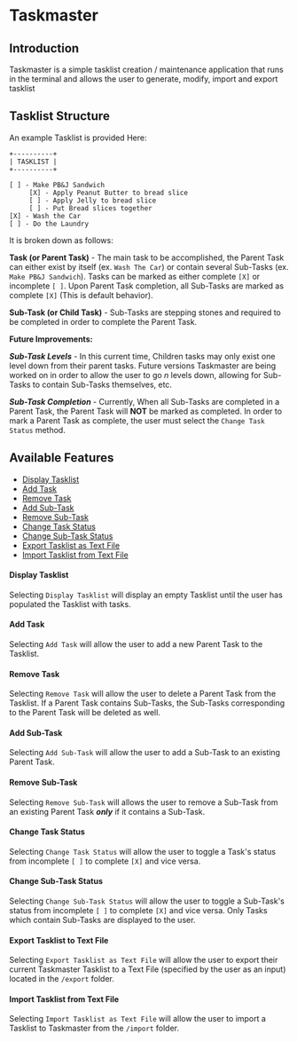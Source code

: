 # Taskmaster

## Introduction
Taskmaster is a simple tasklist creation / maintenance application that runs in the terminal and allows the user to generate, modify, import and export tasklist

## Tasklist Structure
An example Tasklist is provided Here:

```
+----------+
| TASKLIST |
+----------+

[ ] - Make PB&J Sandwich
     [X] - Apply Peanut Butter to bread slice
     [ ] - Apply Jelly to bread slice
     [ ] - Put Bread slices together
[X] - Wash the Car
[ ] - Do the Laundry
```

It is broken down as follows:

**Task (or Parent Task)** - The main task to be accomplished, the Parent Task
can either exist by itself (ex. `Wash The Car`) or contain several Sub-Tasks
(ex. `Make PB&J Sandwich`). Tasks can be marked as either complete `[X]` or
incomplete `[ ]`. Upon Parent Task completion, all Sub-Tasks are marked as
complete `[X]` (This is default behavior).

**Sub-Task (or Child Task)** - Sub-Tasks are stepping stones and required to
be completed in order to complete the Parent Task.

**Future Improvements:**

**_Sub-Task Levels_** - In this current time, Children tasks may only exist one level down from their parent tasks. Future versions Taskmaster are being worked on in order
to allow the user to go _n_ levels down, allowing for Sub-Tasks to contain
Sub-Tasks themselves, etc.

**_Sub-Task Completion_** - Currently, When all Sub-Tasks are completed in a Parent Task, the Parent Task will **NOT** be marked as completed. In order to mark a Parent Task as complete, the user must select the `Change Task Status` method.


## Available Features
- [Display Tasklist](#display-tasklist)
- [Add Task](#add-task)
- [Remove Task](#remove-task)
- [Add Sub-Task](#add-sub-task)
- [Remove Sub-Task](#remove-sub-task)
- [Change Task Status](#change-task-status)
- [Change Sub-Task Status](#change-sub-task-status)
- [Export Tasklist as Text File](#export-tasklist)
- [Import Tasklist from Text File](#import-tasklist)

#### Display Tasklist <a name="display-tasklist"></a>
Selecting `Display Tasklist` will display an empty Tasklist until the user has populated the Tasklist with tasks.

#### Add Task <a name="add-task"></a>
Selecting `Add Task` will allow the user to add a new Parent Task to the Tasklist.

#### Remove Task <a name="remove-task"></a>
Selecting `Remove Task` will allow the user to delete a Parent Task from the Tasklist. If a Parent Task contains Sub-Tasks, the Sub-Tasks corresponding to the Parent Task will be deleted as well.

#### Add Sub-Task <a name="add-sub-task"></a>
Selecting `Add Sub-Task` will allow the user to add a Sub-Task to an existing Parent Task.

#### Remove Sub-Task <a name="remove-sub-task"></a>
Selecting `Remove Sub-Task` will allows the user to remove a Sub-Task from an existing Parent Task **_only_** if it contains a Sub-Task.

#### Change Task Status <a name="change-task-status"></a>
Selecting `Change Task Status` will allow the user to toggle a Task's status from incomplete `[ ]` to complete `[X]` and vice versa.

#### Change Sub-Task Status <a name="change-sub-task-status"></a>
Selecting `Change Sub-Task Status` will allow the user to toggle a Sub-Task's status from incomplete `[ ]` to complete `[X]` and vice versa. Only Tasks which contain Sub-Tasks are displayed to the user.

#### Export Tasklist to Text File <a name="export-tasklist"></a>
Selecting `Export Tasklist as Text File` will allow the user to export their current Taskmaster Tasklist to a Text File (specified by the user as an input) located in the `/export` folder.

#### Import Tasklist from Text File <a name="import-tasklist"></a>
Selecting `Import Tasklist as Text File` will allow the user to import a Tasklist to Taskmaster from the `/import` folder. 
